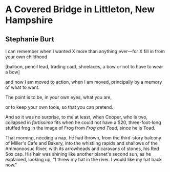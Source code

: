 # A Covered Bridge in Littleton, New Hampshire
## Stephanie Burt
I can remember when I wanted X
more than anything ever—for X fill in
from your own childhood

[balloon, pencil lead, trading card, shoelaces, a bow
or not to have to wear a bow]

and now I am moved to action, when I am moved,
principally by a memory of what to want.

The point is to be, in your own eyes, what you are,

or to keep your own tools, so that you can pretend.

And so it was no surprise,
to me at least, when Cooper, who is two,
collapsed in _fortissimo_ fits when he could not have
a $20, three-foot-long stuffed frog
in the image of Frog from _Frog and Toad,_ since he is Toad.

That morning, needing a nap,
he had thrown, from the third-story balcony
of Miller's Cafe and Bakery, into the whistling
rapids and shallows
of the Ammonoosuc River, with its arrowheads and caravans of stones,
his Red Sox cap. His hair was shining like
another planet's second sun,
as he explained, looking up, "I threw my hat in the river.
I would like my hat back now."